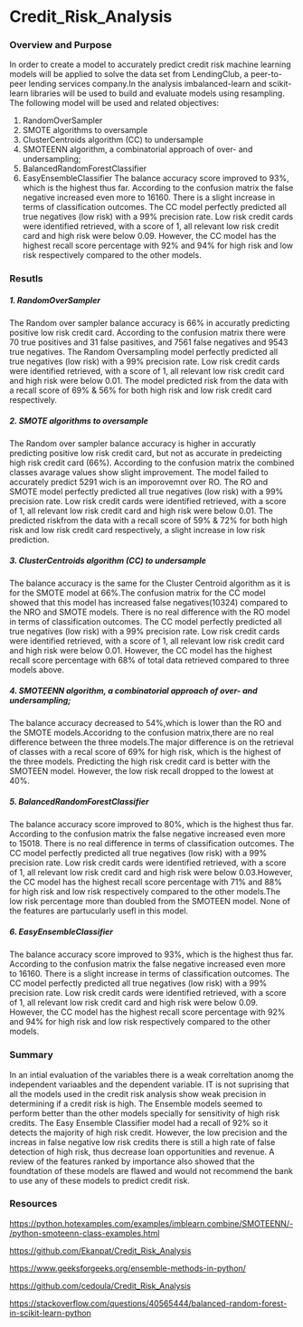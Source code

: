 # Credit_Risk_Analysis

### Overview and Purpose
In order to create a model to accurately predict credit risk machine learning models will be applied to solve the data set from LendingClub, a peer-to-peer lending services company.In the analysis imbalanced-learn and scikit-learn libraries will be used to build and evaluate models using resampling.
The following model will be used and related objectives:
1. RandomOverSampler 
2. SMOTE algorithms to oversample 
3. ClusterCentroids algorithm (CC) to undersample 
4. SMOTEENN algorithm, a combinatorial approach of over- and undersampling;
5. BalancedRandomForestClassifier 
 6. EasyEnsembleClassifier
The balance accuracy score improved to 93%, which is the highest thus far. According to the confusion matrix the false negative increased even more to 16160. There is a slight increase in terms of classification outcomes. The CC model perfectly predicted all true negatives (low risk) with a 99% precision rate. Low risk credit cards were identified retrieved, with a score of 1, all relevant low risk credit card and high risk were below 0.09. However, the CC model has the highest recall score percentage with 92% and 94% for high risk and low risk respectively compared to the other models. 

### Resutls

##### 1. RandomOverSampler 
The Random over sampler balance accuracy is 66% in accuratly predicting positive low risk credit card.  According to the confusion matrix there were 70 true positives and 31 false pasitives, and 7561 false negatives and 9543 true negatives. The Random Oversampling model perfectly predicted all true negatives (low risk) with a 99% precision rate. Low risk credit cards were identified retrieved, with a score of 1, all relevant low risk credit card and high risk were below 0.01. The model predicted risk from the data with a recall score of 69% & 56% for both high risk and low risk credit card respectively.

##### 2. SMOTE algorithms to oversample 
The Random over sampler balance accuracy is higher in accuratly predicting positive low risk credit card, but not as accurate in predeicting high risk credit card (66%). According to the confusion matrix the combined classes avarage values show slight improvement. The model failed to accurately predict 5291 wich is an imporovemnt over RO. The RO and SMOTE model perfectly predicted all true negatives (low risk) with a 99% precision rate. Low risk credit cards were identified retrieved, with a score of 1, all relevant low risk credit card and high risk were below 0.01. The predicted riskfrom the data with a recall score of 59% & 72% for both high risk and low risk credit card respectively, a slight increase in low risk prediction.

##### 3. ClusterCentroids algorithm (CC) to undersample 
The balance accuracy is the same for the Cluster Centroid algorithm as it is for the SMOTE model at 66%.The confusion matrix for the CC model showed that this model has increased false negatives(10324) compared to the NRO and SMOTE models. There is no real difference with the RO model in terms of classification outcomes. The CC model perfectly predicted all true negatives (low risk) with a 99% precision rate. Low risk credit cards were identified retrieved, with a score of 1, all relevant low risk credit card and high risk were below 0.01. However, the CC model has the highest recall score percentage with 68% of total data retrieved compared to three models above.

##### 4. SMOTEENN algorithm, a combinatorial approach of over- and undersampling;
The balance accuracy decreased to 54%,which is lower than the RO and the SMOTE models.Accoridng to the confusion matrix,there are no real difference between the three models.The major difference is on the retrieval of classes with a recal score of 69% for high risk, which is the highest of the three models. Predicting the high risk credit card is better with the SMOTEEN model. However, the low risk recall dropped to the lowest at 40%. 

##### 5. BalancedRandomForestClassifier 
The balance accuracy score improved to 80%, which is the highest thus far. According to the confusion matrix the false negative increased even more to 15018. There is no real difference in terms of classification outcomes. The CC model perfectly predicted all true negatives (low risk) with a 99% precision rate. Low risk credit cards were identified retrieved, with a score of 1, all relevant low risk credit card and high risk were below 0.03.However, the CC model has the highest recall score percentage with 71% and 88% for high risk and low risk respectively compared to the other models.The low risk percentage more than doubled from the SMOTEEN model. None of the features are partucularly usefl in this model. 

##### 6. EasyEnsembleClassifier
The balance accuracy score improved to 93%, which is the highest thus far. According to the confusion matrix the false negative increased even more to 16160. There is a slight increase in terms of classification outcomes. The CC model perfectly predicted all true negatives (low risk) with a 99% precision rate. Low risk credit cards were identified retrieved, with a score of 1, all relevant low risk credit card and high risk were below 0.09. However, the CC model has the highest recall score percentage with 92% and 94% for high risk and low risk respectively compared to the other models. 

### Summary
In an intial evaluation of the variables there is a weak correltation anomg the independent variaables and the dependent variable. IT is not suprising that all the models used in the credit risk analysis show weak precision in determining if a credit risk is high. The Ensemble models seemed to perform better than the other models specially for sensitivity of high risk credits. The Easy Ensemble Classifier model had a recall of 92% so it detects the majority of high risk credit. However, the low precision and the increas in false negative low risk credits there is still a high rate of false detection of high risk, thus decrease loan opportunities and revenue. A review of the features ranked by importance also showed that the foundtation of these models are flawed and would not recommend the bank to use any of these models to predict credit risk.

### Resources
https://python.hotexamples.com/examples/imblearn.combine/SMOTEENN/-/python-smoteenn-class-examples.html

https://github.com/Ekanpat/Credit_Risk_Analysis

https://www.geeksforgeeks.org/ensemble-methods-in-python/

https://github.com/cedoula/Credit_Risk_Analysis

https://stackoverflow.com/questions/40565444/balanced-random-forest-in-scikit-learn-python
